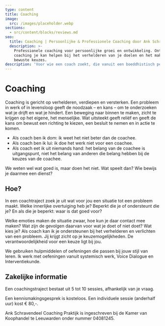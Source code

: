 ```yaml
---
type: content
title: Coaching
image:
  src: /images/placeholder.webp
sections:
  - src/content/blocks/reviews.md
seo:
  title: Coaching | Persoonlijke & Professionele Coaching door Ank Schravendeel
  description: >-
    Professionele coaching voor persoonlijke groei en ontwikkeling. Ontdek hoe
    coaching je kan helpen bij het verhelderen van je doelen en het maken van
    bewuste keuzes.
description: 'Voor wie een coach zoekt, die vanuit een boeddhistisch perspectief werkt '
---
```


# Coaching

Coaching is gericht op verhelderen, verdiepen en versterken. Een probleem in werk of in levensloop geeft de noodzaak – en kans – om te onderzoeken wat je drijft en wat je hindert. Een beweging naar binnen te maken, zicht te krijgen op het eigene, het menselijke. Wat uitsteekt geeft reliëf en geeft de kans om bewust een richting te kiezen, een besluit te nemen en in actie te komen.

- Als coach ben ik dom: ik weet het niet beter dan de coachee.
- Als coach ben ik lui: ik doe het werk niet voor een coachee.
- Als coach eet ik uit niemands hand: het belang van de coachee is uitgangspunt, niet het belang van anderen die belang hebben bij de keuzes van de coachee.

We weten wel wat goed is, maar doen het niet. Wat speelt dan?
Wie bewijs je daarmee een dienst?

## Hoe?

In een coachtraject zoek je uit wat voor jou een situatie tot een probleem maakt.
Welke innerlijke overtuiging heb je? Beperkt die je of ondersteunt die je? En als die je beperkt: waar is dat goed voor?

Welke emoties maken de situatie zwaar, hoe kun je daar contact mee maken?
Wat zijn de gevolgen daarvan voor wat je doet of niet doet? Wat kies je?
Als coach kan ik je ondersteunen bij het verhelderen en verlichten van een probleem. Jij krijgt zicht op je keuzemogelijkheden. De verantwoordelijkheid voor een keuze ligt bij jou.

We gebruiken hulpmiddelen of oefeningen die passen bij jouw stijl van leren. Ik werk met oefeningen vanuit systemisch werk, Voice Dialogue en Interventiekunde.

## Zakelijke informatie

Een coachingstraject bestaat uit 5 tot 10 sessies, afhankelijk van je vraag.

Een kennismakingsgesprek is kosteloos. Een individuele sessie (anderhalf uur) kost € 80,-.

Ank Schravendeel Coaching Praktijk is ingeschreven bij de Kamer van Koophandel te Leeuwarden onder nummer 04081245.
